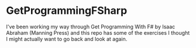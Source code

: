 # GetProgrammingFSharp

I've been working my way through Get Programming With F# by Isaac Abraham (Manning Press) and this repo has some of the exercises I thought I might actually want to go back and look at again.
